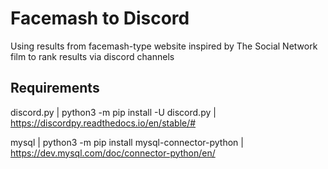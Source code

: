 # Facemash to Discord
Using results from facemash-type website inspired by The Social Network film to rank results via discord channels

## Requirements
discord.py | python3 -m pip install -U discord.py | https://discordpy.readthedocs.io/en/stable/#

mysql | python3 -m pip install mysql-connector-python | https://dev.mysql.com/doc/connector-python/en/